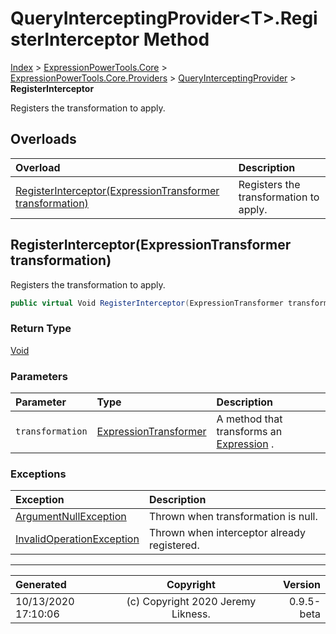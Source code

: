 ﻿# QueryInterceptingProvider&lt;T>.RegisterInterceptor Method

[Index](../index.md) > [ExpressionPowerTools.Core](ExpressionPowerTools.Core.a.md) > [ExpressionPowerTools.Core.Providers](ExpressionPowerTools.Core.Providers.n.md) > [QueryInterceptingProvider<T>](ExpressionPowerTools.Core.Providers.QueryInterceptingProvider`1.cs.md) > **RegisterInterceptor**

Registers the transformation to apply.

## Overloads

| Overload | Description |
| :-- | :-- |
| [RegisterInterceptor(ExpressionTransformer transformation)](#registerinterceptorexpressiontransformer-transformation) | Registers the transformation to apply. |
## RegisterInterceptor(ExpressionTransformer transformation)

Registers the transformation to apply.

```csharp
public virtual Void RegisterInterceptor(ExpressionTransformer transformation)
```

### Return Type

 [Void](https://docs.microsoft.com/dotnet/api/system.void) 

### Parameters

| Parameter | Type | Description |
| :-- | :-- | :-- |
| `transformation` | [ExpressionTransformer](ExpressionPowerTools.Core.ExpressionTransformer.cs.md) | A method that transforms an [Expression](https://docs.microsoft.com/dotnet/api/system.linq.expressions.expression) . |

### Exceptions

| Exception | Description |
| :-- | :-- |
| [ArgumentNullException](https://docs.microsoft.com/dotnet/api/system.argumentnullexception) | Thrown when transformation is null. |
| [InvalidOperationException](https://docs.microsoft.com/dotnet/api/system.invalidoperationexception) | Thrown when interceptor already registered. |


---

| Generated | Copyright | Version |
| :-- | :-: | --: |
| 10/13/2020 17:10:06 | (c) Copyright 2020 Jeremy Likness. | 0.9.5-beta |

